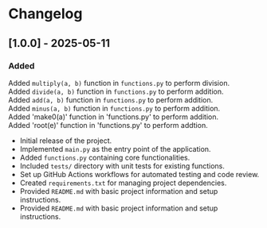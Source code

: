 # Changelog

## [1.0.0] - 2025-05-11

### Added
Added `multiply(a, b)` function in `functions.py` to perform division.  
Added `divide(a, b)` function in `functions.py` to perform addition.   
Added `add(a, b)` function in `functions.py` to perform addition.   
Added `minus(a, b)` function in `functions.py` to perform addition.   
Added 'make0(a)' function in 'functions.py' to perform addition.  
Added 'root(e)' function in 'functions.py' to perform addtion.
- Initial release of the project.
- Implemented `main.py` as the entry point of the application.
- Added `functions.py` containing core functionalities.
- Included `tests/` directory with unit tests for existing functions.
- Set up GitHub Actions workflows for automated testing and code review.
- Created `requirements.txt` for managing project dependencies.
- Provided `README.md` with basic project information and setup instructions.
- Provided `README.md` with basic project information and setup instructions.
